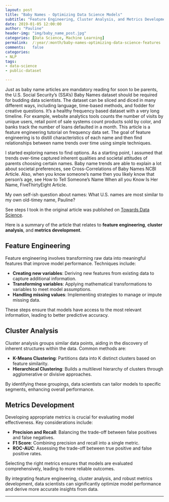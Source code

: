 ```yaml
---
layout: post
title: "Baby Names - Optimizing Data Science Models"
subtitle: "Feature Engineering, Cluster Analysis, and Metrics Development"
date: 2019-01-05 12:00:00
author: "Pauline"
header-img: "img/baby_name_post.jpg"
categories: [Data Science, Machine Learning]
permalink:  /:year/:month/baby-names-optimizing-data-science-features
comments:   false 
categories:
- NLP
tags:
- data-science
- public-dataset

---
```


Just as baby name articles are mandatory reading for soon to be parents, the U.S. Social Security’s (SSA’s) Baby Names dataset should be required for budding data scientists. The dataset can be sliced and diced in many different ways, including language, time-based methods, and fodder for creative questions. It’s a healthy frequency based dataset with a very long timeline. For example, website analytics tools counts the number of visits by unique users, retail point of sale systems count products sold by color, and banks track the number of loans defaulted in a month. This article is a feature engineering tutorial on frequency data set. The goal of feature engineering is to distill characteristics of each name and then find relationships between name trends over time using simple techniques. 

I started exploring names to find options. As a starting point, I assumed that trends over-time captured inherent qualities and societal attitudes of parents choosing certain names. Baby name trends are able to explain a lot about societal preferences, see Cross-Correlations of Baby Names NCBI Article. Also, when you know someone’s name then you likely know that person’s age, see How to Tell Someone’s Name When all you Know Is Her Name, FiveThirtyEight Article.

My own self-ish question about names: What U.S. names are most similar to my own old-timey name, Pauline?

See steps I took in the original article was published on [Towards Data Science](https://medium.com/towards-data-science/optimize-data-science-models-with-feature-engineering-cluster-analysis-metrics-development-and-4be15489667a).

Here is a summary of the article that relates to **feature engineering**, **cluster analysis**, and **metrics development**.

## Feature Engineering

Feature engineering involves transforming raw data into meaningful features that improve model performance. Techniques include:

- **Creating new variables**: Deriving new features from existing data to capture additional information.
- **Transforming variables**: Applying mathematical transformations to variables to meet model assumptions.
- **Handling missing values**: Implementing strategies to manage or impute missing data.

These steps ensure that models have access to the most relevant information, leading to better predictive accuracy.

## Cluster Analysis

Cluster analysis groups similar data points, aiding in the discovery of inherent structures within the data. Common methods are:

- **K-Means Clustering**: Partitions data into K distinct clusters based on feature similarity.
- **Hierarchical Clustering**: Builds a multilevel hierarchy of clusters through agglomerative or divisive approaches.

By identifying these groupings, data scientists can tailor models to specific segments, enhancing overall performance.

## Metrics Development

Developing appropriate metrics is crucial for evaluating model effectiveness. Key considerations include:

- **Precision and Recall**: Balancing the trade-off between false positives and false negatives.
- **F1 Score**: Combining precision and recall into a single metric.
- **ROC-AUC**: Assessing the trade-off between true positive and false positive rates.

Selecting the right metrics ensures that models are evaluated comprehensively, leading to more reliable outcomes.

By integrating feature engineering, cluster analysis, and robust metrics development, data scientists can significantly optimize model performance and derive more accurate insights from data.

---

